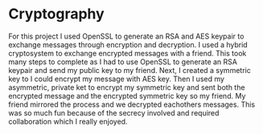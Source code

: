 # Cryptography
For this project I used OpenSSL to generate an RSA and AES keypair to exchange messages through encryption and decryption.
I used a hybrid cryptosystem to exchange encrypted messages with a friend. 
This took many steps to complete as I had to use OpenSSL to generate an RSA keypair and send my public key to my friend.
Next, I created a symmetric key to I could encrypt my message with AES key. 
Then I used my asymmetric, private ket to encrypt my symmetric key and sent both the encrypted message and the encrypted symmetric key so my friend.
My friend mirrored the process and we decrypted eachothers messages.
This was so much fun because of the secrecy involved and required collaboration which I really enjoyed.
